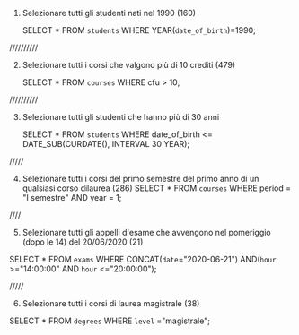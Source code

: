 1. Selezionare tutti gli studenti nati nel 1990 (160)

   SELECT \* FROM `students` WHERE YEAR(`date_of_birth`)=1990;

//////////

2. Selezionare tutti i corsi che valgono più di 10 crediti (479)

   SELECT \* FROM `courses` WHERE cfu > 10;

//////////

3. Selezionare tutti gli studenti che hanno più di 30 anni

   SELECT \* FROM `students` WHERE date_of_birth <= DATE_SUB(CURDATE(), INTERVAL 30 YEAR);

/////

4. Selezionare tutti i corsi del primo semestre del primo anno di un qualsiasi corso dilaurea (286)
   SELECT \* FROM `courses` WHERE period = "I semestre" AND year = 1;

////

5. Selezionare tutti gli appelli d'esame che avvengono nel pomeriggio (dopo le 14) del 20/06/2020 (21)

SELECT \* FROM `exams` WHERE CONCAT(`date`="2020-06-21") AND(`hour` >="14:00:00" AND `hour` <="20:00:00");

/////

6. Selezionare tutti i corsi di laurea magistrale (38)

SELECT \* FROM `degrees` WHERE `level` ="magistrale";
